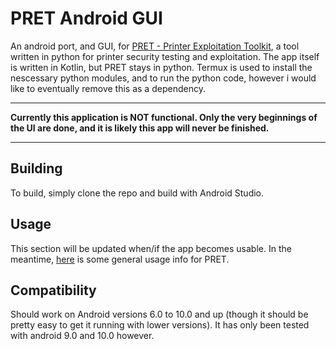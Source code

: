 # PRET Android GUI
An android port, and GUI, for [PRET - Printer Exploitation Toolkit](https://github.com/RUB-NDS/PRET), a tool written in python for printer security testing and exploitation. The app itself is written in Kotlin, but PRET stays in python. Termux is used to install the nescessary python modules, and to run the python code, however i would like to eventually remove this as a dependency.
_____
**Currently this application is NOT functional. Only the very beginnings of the UI are done, and it is likely this app will never be finished.**
_____

## Building
To build, simply clone the repo and build with Android Studio.

## Usage
This section will be updated when/if the app becomes usable. In the meantime, [here](https://github.com/RUB-NDS/PRET#usage) is some general usage info for PRET.

## Compatibility
Should work on Android versions 6.0 to 10.0 and up (though it should be pretty easy to get it running with lower versions). It has only been tested with android 9.0 and 10.0 however.